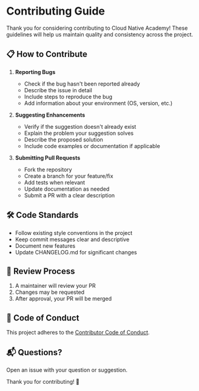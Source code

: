 # Contributing Guide

Thank you for considering contributing to Cloud Native Academy! These guidelines will help us maintain quality and consistency across the project.

## 📋 How to Contribute

1. **Reporting Bugs**
   - Check if the bug hasn't been reported already
   - Describe the issue in detail
   - Include steps to reproduce the bug
   - Add information about your environment (OS, version, etc.)

2. **Suggesting Enhancements**
   - Verify if the suggestion doesn't already exist
   - Explain the problem your suggestion solves
   - Describe the proposed solution
   - Include code examples or documentation if applicable

3. **Submitting Pull Requests**
   - Fork the repository
   - Create a branch for your feature/fix
   - Add tests when relevant
   - Update documentation as needed
   - Submit a PR with a clear description

## 🛠 Code Standards

- Follow existing style conventions in the project
- Keep commit messages clear and descriptive
- Document new features
- Update CHANGELOG.md for significant changes

## 📝 Review Process

1. A maintainer will review your PR
2. Changes may be requested
3. After approval, your PR will be merged

## 📜 Code of Conduct

This project adheres to the [Contributor Code of Conduct](CODE_OF_CONDUCT.md).

## 📬 Questions?

Open an issue with your question or suggestion.

Thank you for contributing! 🙌
